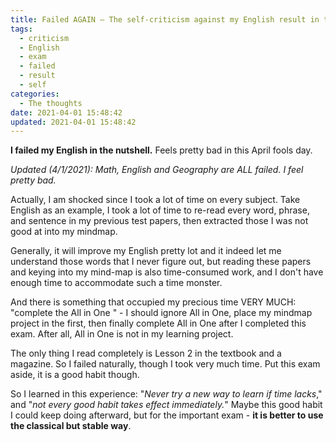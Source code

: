 ```yaml
---
title: Failed AGAIN — The self-criticism against my English result in this exam
tags:
  - criticism
  - English
  - exam
  - failed
  - result
  - self
categories:
  - The thoughts
date: 2021-04-01 15:48:42
updated: 2021-04-01 15:48:42
---
```


**I failed my English in the nutshell.** Feels pretty bad in this April fools day.

<!-- more -->

_Updated (4/1/2021): Math, English and Geography are ALL failed. I feel pretty bad._

Actually, I am shocked since I took a lot of time on every subject. Take English as an example, I took a lot of time to re-read every word, phrase, and sentence in my previous test papers, then extracted those I was not good at into my mindmap.

Generally, it will improve my English pretty lot and it indeed let me understand those words that I never figure out, but reading these papers and keying into my mind-map is also time-consumed work, and I don't have enough time to accommodate such a time monster.

And there is something that occupied my precious time VERY MUCH: "complete the All in One " - I should ignore All in One, place my mindmap project in the first, then finally complete All in One after I completed this exam. After all, All in One is not in my learning project.

The only thing I read completely is Lesson 2 in the textbook and a magazine. So I failed naturally, though I took very much time. Put this exam aside, it is a good habit though.

So I learned in this experience: "_Never try a new way to learn if time lacks_," and "_not every good habit takes effect immediately._" Maybe this good habit I could keep doing afterward, but for the important exam - **it is better to use the classical but stable way**.
